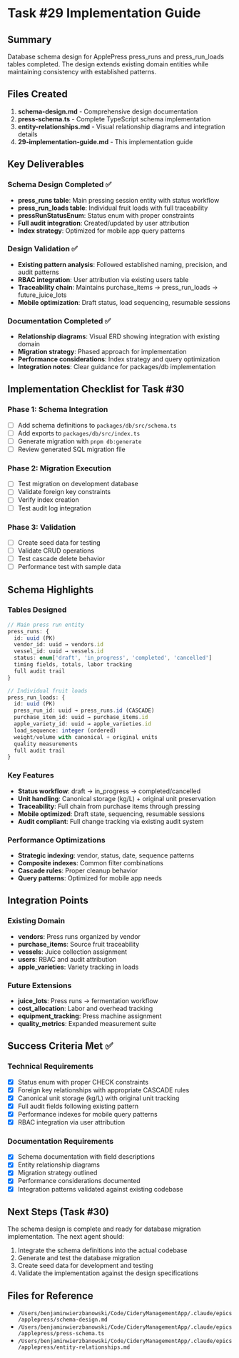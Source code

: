 # Task #29 Implementation Guide

## Summary
Database schema design for ApplePress press_runs and press_run_loads tables completed. The design extends existing domain entities while maintaining consistency with established patterns.

## Files Created
1. **schema-design.md** - Comprehensive design documentation
2. **press-schema.ts** - Complete TypeScript schema implementation
3. **entity-relationships.md** - Visual relationship diagrams and integration details
4. **29-implementation-guide.md** - This implementation guide

## Key Deliverables

### Schema Design Completed ✅
- **press_runs table**: Main pressing session entity with status workflow
- **press_run_loads table**: Individual fruit loads with full traceability
- **pressRunStatusEnum**: Status enum with proper constraints
- **Full audit integration**: Created/updated by user attribution
- **Index strategy**: Optimized for mobile app query patterns

### Design Validation ✅
- **Existing pattern analysis**: Followed established naming, precision, and audit patterns
- **RBAC integration**: User attribution via existing users table
- **Traceability chain**: Maintains purchase_items → press_run_loads → future_juice_lots
- **Mobile optimization**: Draft status, load sequencing, resumable sessions

### Documentation Completed ✅
- **Relationship diagrams**: Visual ERD showing integration with existing domain
- **Migration strategy**: Phased approach for implementation
- **Performance considerations**: Index strategy and query optimization
- **Integration notes**: Clear guidance for packages/db implementation

## Implementation Checklist for Task #30

### Phase 1: Schema Integration
- [ ] Add schema definitions to `packages/db/src/schema.ts`
- [ ] Add exports to `packages/db/src/index.ts`
- [ ] Generate migration with `pnpm db:generate`
- [ ] Review generated SQL migration file

### Phase 2: Migration Execution
- [ ] Test migration on development database
- [ ] Validate foreign key constraints
- [ ] Verify index creation
- [ ] Test audit log integration

### Phase 3: Validation
- [ ] Create seed data for testing
- [ ] Validate CRUD operations
- [ ] Test cascade delete behavior
- [ ] Performance test with sample data

## Schema Highlights

### Tables Designed
```typescript
// Main press run entity
press_runs: {
  id: uuid (PK)
  vendor_id: uuid → vendors.id
  vessel_id: uuid → vessels.id
  status: enum['draft', 'in_progress', 'completed', 'cancelled']
  timing fields, totals, labor tracking
  full audit trail
}

// Individual fruit loads
press_run_loads: {
  id: uuid (PK)
  press_run_id: uuid → press_runs.id (CASCADE)
  purchase_item_id: uuid → purchase_items.id
  apple_variety_id: uuid → apple_varieties.id
  load_sequence: integer (ordered)
  weight/volume with canonical + original units
  quality measurements
  full audit trail
}
```

### Key Features
- **Status workflow**: draft → in_progress → completed/cancelled
- **Unit handling**: Canonical storage (kg/L) + original unit preservation
- **Traceability**: Full chain from purchase items through pressing
- **Mobile optimized**: Draft state, sequencing, resumable sessions
- **Audit compliant**: Full change tracking via existing audit system

### Performance Optimizations
- **Strategic indexing**: vendor, status, date, sequence patterns
- **Composite indexes**: Common filter combinations
- **Cascade rules**: Proper cleanup behavior
- **Query patterns**: Optimized for mobile app needs

## Integration Points

### Existing Domain
- **vendors**: Press runs organized by vendor
- **purchase_items**: Source fruit traceability
- **vessels**: Juice collection assignment
- **users**: RBAC and audit attribution
- **apple_varieties**: Variety tracking in loads

### Future Extensions
- **juice_lots**: Press runs → fermentation workflow
- **cost_allocation**: Labor and overhead tracking
- **equipment_tracking**: Press machine assignment
- **quality_metrics**: Expanded measurement suite

## Success Criteria Met ✅

### Technical Requirements
- [x] Status enum with proper CHECK constraints
- [x] Foreign key relationships with appropriate CASCADE rules
- [x] Canonical unit storage (kg/L) with original unit tracking
- [x] Full audit fields following existing pattern
- [x] Performance indexes for mobile query patterns
- [x] RBAC integration via user attribution

### Documentation Requirements
- [x] Schema documentation with field descriptions
- [x] Entity relationship diagrams
- [x] Migration strategy outlined
- [x] Performance considerations documented
- [x] Integration patterns validated against existing codebase

## Next Steps (Task #30)
The schema design is complete and ready for database migration implementation. The next agent should:
1. Integrate the schema definitions into the actual codebase
2. Generate and test the database migration
3. Create seed data for development and testing
4. Validate the implementation against the design specifications

## Files for Reference
- `/Users/benjaminwierzbanowski/Code/CideryManagementApp/.claude/epics/applepress/schema-design.md`
- `/Users/benjaminwierzbanowski/Code/CideryManagementApp/.claude/epics/applepress/press-schema.ts`
- `/Users/benjaminwierzbanowski/Code/CideryManagementApp/.claude/epics/applepress/entity-relationships.md`